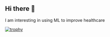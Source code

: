 ## Hi there 👋

I am interesting in using ML to improve healthcare


[![trophy](https://github-profile-trophy.vercel.app/?username=mcoplan11)](https://github.com/mcoplan11/github-profile-trophy)

<!--
**mcoplan11/mcoplan11** is a ✨ _special_ ✨ repository because its `README.md` (this file) appears on your GitHub profile.

Here are some ideas to get you started:

- 🔭 I’m currently working on ...
- 🌱 I’m currently learning ...
- 👯 I’m looking to collaborate on ...
- 🤔 I’m looking for help with ...
- 💬 Ask me about ...
- 📫 How to reach me: ...
- 😄 Pronouns: ...
- ⚡ Fun fact: ...
-->
